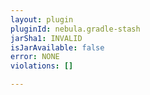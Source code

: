```yaml
---
layout: plugin
pluginId: nebula.gradle-stash
jarSha1: INVALID
isJarAvailable: false
error: NONE
violations: []

---
```

